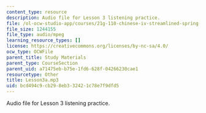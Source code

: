 ```yaml
---
content_type: resource
description: Audio file for Lesson 3 listening practice.
file: /ol-ocw-studio-app/courses/21g-110-chinese-iv-streamlined-spring-2004/bcd494c9cb298eb332421c78e7f9dfd5_Lesson3a.mp3
file_size: 1244155
file_type: audio/mpeg
learning_resource_types: []
license: https://creativecommons.org/licenses/by-nc-sa/4.0/
ocw_type: OCWFile
parent_title: Study Materials
parent_type: CourseSection
parent_uid: a71475eb-b75e-1fd6-628f-04266230cae1
resourcetype: Other
title: Lesson3a.mp3
uid: bcd494c9-cb29-8eb3-3242-1c78e7f9dfd5
---
```

Audio file for Lesson 3 listening practice.